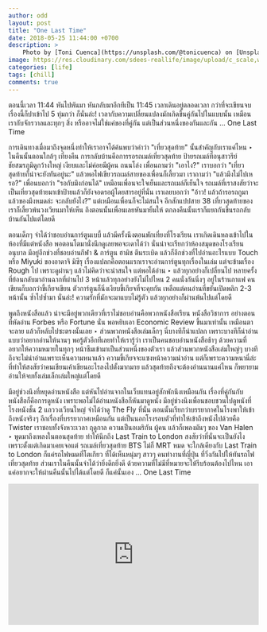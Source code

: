 ```yaml
---
author: odd
layout: post
title: "One Last Time"
date: 2018-05-25 11:44:00 +0700
description: >
    Photo by [Toni Cuenca](https://unsplash.com/@tonicuenca) on [Unsplash](https://unsplash.com/)
image: https://res.cloudinary.com/sdees-reallife/image/upload/c_scale,w_1024/v1547644608/toni-cuenca-391123-unsplash.jpg
categories: [life]
tags: [chill]
comments: true
---
```

ตอนนี้เวลา 11:44 หันไปหันมา หันกลับมาอีกทีเป็น 11:45 เวลาเดินอยู่ตลอดเวลา กว่าที่จะเขียนจบเรื่องนี้ก็ปาเข้าไป 5 ทุ่มกว่า ก็นั่นล่ะ! เวลากับความเปลี่ยนแปลงมักเกิดขึ้นคู่กันไปในแบบนั้น เหมือนเรากับจักรวาลและทุกๆ สิ่ง หรืออาจไม่ใช่แค่ของที่คู่กัน แต่เป็นส่วนหนึ่งของกันและกัน ... One Last Time

การเดินทางเมื่อมาถึงจุดหนึ่งทำให้เราอาจได้ค้นพบว่าคำว่า "เที่ยวสุดท้าย" นั้นสำคัญกับเราแค่ไหน ‣ ในคืนนั้นตอนใกล้ๆ เที่ยงคืน การกลับบ้านคือการรอรถเมล์เที่ยวสุดท้าย ป้ายรถเมล์ที่อนุสาวรีย์ชัยสมรภูมิดูกว้างใหญ่ เงียบและไม่ค่อยมีผู้คน ถนนโล่ง เพื่อนถามว่า "เอาไง?" เราบอกว่า "เที่ยวสุดท้ายก็น่าจะยังทันอยู่นะ" แล้วพอไฟเขียวรถเมล์สายของเพื่อนก็เลี้ยวมา เราถามว่า "แล้วมึงไม่ไปเหรอ?" เพื่อนบอกว่า "รอกับมึงก่อนได้" เหมือนเพื่อนจะใจเย็นและรถเมล์ก็เย็นใจ รถเมล์ที่เราสงสัยว่าจะเป็นเที่ยวสุดท้ายมาเข้าป้ายแล้วก็ยังจอดรอผู้โดยสารอยู่ที่นั่น เราเลยบอกว่า "อ้าว! แล้วถ้ารอรถกูมา แล้วของมึงหมดล่ะ จะกลับยังไง?" แต่เหมือนเพื่อนก็จะไม่สนใจ อีกสักแปปสาย 38 เที่ยวสุดท้ายของเราก็เลี้ยวพ้นวงเวียนมาให้เห็น ถึงตอนนั้นเพื่อนเลยหันมายิ้มให้ ตกลงคืนนั้นเราก็แยกกันขึ้นรถกลับบ้านกันไปแต่โดยดี

ตอนเด็กๆ จำได้ว่าชอบอ่านการ์ตูนเบบี้ แล้วมีครั้งนึงตอนพักเที่ยงที่โรงเรียน เราเกิดเดินหลงเข้าไปในห้องที่มีแต่หนังสือ พอตอนโตมานั่งนึกดูเลยพอจะเดาได้ว่า นั่นน่าจะเรียกว่าห้องสมุดของโรงเรียนอนุบาล มีอยู่อีกช่วงที่ชอบอ่านกีฬา & การ์ตูน ฮามิช ตีนระเบิด แล้วก็อีกช่วงที่ไปอ่านอะไรแบบ Touch หรือ Miyuki ของอาดาจิ มิซึรุ เรื่องแปลกคือตอนแรกเราจะอ่านการ์ตูนทุกเรื่องในเล่ม แต่จะข้ามเรื่อง Rough ไป เพราะดูผ่านๆ แล้วไม่คิดว่าจะน่าสนใจ แต่พอได้อ่าน ‣ แล้วทุกอย่างก็เปลี่ยนไป หลายครั้งที่ย้อนกลับมาอ่านฉากที่ผ่านไป 3 หน้าแล้วทุกอย่างยังไม่ไปไหน 2 คนนั่งกันนิ่งๆ อยู่ในร้านกาแฟ คนเขียนก็บอกว่าขี้เกียจเขียน ตัวการ์ตูนก็นิ่งเงียบขี้เกียจที่จะคุยกัน เหลือแต่คนอ่านที่ขยันเปิดพลิก 2-3 หน้านั้น ซ้ำไปซ้ำมา นั่นล่ะ! ความรักที่มักจะมาแบบไม่รู้ตัว แล้วทุกอย่างก็ผ่านพ้นไปแต่โดยดี

พูดถึงหนังสือแล้ว น่าจะมีอยู่พวกเดียวที่เราไม่ชอบอ่านคือพวกหนังสือเรียน หนังสือวิชาการ อย่างตอนที่หัดอ่าน Forbes หรือ Fortune นั่น พอหยิบเอา Economic Review ขึ้นมาเท่านั้น เหมือนตาจะลาย แล้วก็หลับไปซะตรงนั้นเลย ‣ ส่วนพวกหนังสือเล่มเล็กๆ นี่บางทีก็น่าแปลก เพราะบางทีก็น่าอ่าน แบบว่าอยากอ่านให้นานๆ พอรู้ตัวอีกทีเลยทำให้เรารู้ว่า เราเป็นคนชอบอ่านหนังสือช้าๆ ด้วยความที่อยากให้ความหมายในทุกๆ หน้าซึมเข้ามาเป็นส่วนหนึ่งของตัวเรา แล้วส่วนพวกหนังสือเล่มใหญ่ๆ บางทีถึงจะไม่น่าอ่านเพราะเห็นความหนาแล้ว ความขี้เกียจจะแซงหน้าความน่าอ่าน แต่ก็เพราะความหนานี่ล่ะที่ทำให้สงสัยว่าคนเขียนเค้าเขียนอะไรลงไปตั้งมากมาย แล้วสุดท้ายถึงจะต้องอ่านนานแค่ไหน ก็พยายามอ่านให้จบทั้งเล่มเล็กเล่มใหญ่แต่โดยดี

มีอยู่ช่วงนึงที่หยุดอ่านหนังสือ แต่หันไปอ่านจากในเว็บแทนอยู่สักพักนึงเหมือนกัน เรื่องที่คู่กันกับหนังสือก็คือการดูหนัง เพราะพอไม่ได้อ่านหนังสือก็หันมาดูหนัง มีอยู่ช่วงนึงเพื่อนชอบชวนไปดูหนังที่โรงหนังชั้น 2 แถววงเวียนใหญ่ จำได้ว่าดู The Fly ที่นั่น ตอนนั้นเรียกว่าบรรยากาศในโรงพาให้เข้าถึงหนังจริงๆ อีกเรื่องที่บรรยากาศเหมือนกัน แต่เป็นนอกโรงรอบตัวที่ทำให้เข้าถึงหนังไปด้วยคือ Twister เราชอบทั้งจังหวะเวลา ฤดูกาล ความเป็นอเมริกัน ผู้คน แล้วก็เพลงมันๆ ของ Van Halen ‣ พูดมาถึงเพลงในตอนสุดท้าย ทำให้นึกถึง Last Train to London สงสัยว่าที่นั่นจะเป็นยังไง เพราะตั้งแต่เกิดมาเคยเจอแต่ รถเมล์เที่ยวสุดท้าย BTS ไม่ก็ MRT หมด จะใกล้เคียงกับ Last Train to London ก็แค่รถไฟหมดที่โตเกียว ที่ได้เห็นหนุ่มๆ สาวๆ คนทำงานที่ญี่ปุ่น ที่วิ่งกันไปให้ทันรถไฟเที่ยวสุดท้าย ส่วนเราในคืนนั้นจำได้ว่ายิ่งดึกยิ่งดี ด้วยความที่ไม่มีที่หมายจะให้รีบร้อนต้องไปไหน เอาแค่อยากจะให้ผ่านคืนนั้นไปได้แต่โดยดี ก็แค่นั้นเอง ... One Last Time

<div style="position:relative;width:100%;height:0;padding-bottom:56.25%;">
<iframe style="width:100%;height:100%;position:absolute;top:0;left:0;" src="https://www.youtube.com/embed/Up4WjdabA2c" frameborder="0" allow="autoplay; encrypted-media" allowfullscreen>
</iframe>
</div>
